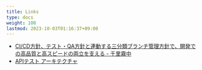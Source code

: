 ```yaml
---
title: Links
type: docs
weight: 100
lastmod: 2023-10-03T01:16:37+09:00
---
```


- [CI/CD方針、テスト・QA方針と連動する三分類ブランチ管理方針で、開発での高品質と高スピードの両立を支える - 千里霧中](https://goyoki.hatenablog.com/entry/2023/06/18/183956)
- [APIテスト アーキテクチャ](https://zenn.dev/sumiren/articles/aa0ba5ae12ad2e)
